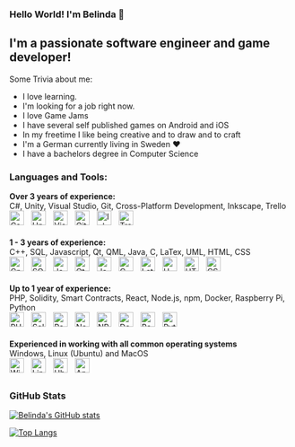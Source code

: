 ### Hello World! I'm Belinda :wave:

## I'm a passionate software engineer and game developer!

Some Trivia about me:
- I love learning.
- I'm looking for a job right now.
- I love Game Jams
- I have several self published games on Android and iOS
- In my freetime I like being creative and to draw and to craft
- I'm a German currently living in Sweden :heart:
- I have a bachelors degree in Computer Science

### Languages and Tools:

**Over 3 years of experience:**<br>
C#, Unity, Visual Studio, Git, Cross-Platform Development, Inkscape, Trello
<br>
<img align="left" alt="Csharp" width="26px" style="padding-right:10px;" src="https://cdn.jsdelivr.net/gh/devicons/devicon/icons/csharp/csharp-original.svg" />
<img align="left" alt="Unity" height="26px" style="padding-right:10px;" src="https://cdn.jsdelivr.net/gh/devicons/devicon/icons/unity/unity-original.svg" />
<img align="left" alt="VisualStudio" height="26px" style="padding-right:10px;" src="https://cdn.jsdelivr.net/gh/devicons/devicon/icons/visualstudio/visualstudio-plain.svg" />
<img align="left" alt="Git" width="26px" src="https://cdn.jsdelivr.net/gh/devicons/devicon/icons/git/git-original.svg" style="padding-right:10px;" />
<img align="left" alt="Inkscape" height="26px" style="padding-right:10px;" src="https://cdn.jsdelivr.net/gh/devicons/devicon/icons/inkscape/inkscape-original.svg" />
<img align="left" alt="Trello" height="26px" style="padding-right:10px;" src="https://cdn.jsdelivr.net/gh/devicons/devicon/icons/trello/trello-plain.svg" />
<br><br>

**1 - 3 years of experience:**<br>
C++, SQL, Javascript, Qt, QML, Java, C, LaTex, UML, HTML, CSS
<br>
<img align="left" alt="Cplusplus" width="26px" style="padding-right:10px;" src="https://cdn.jsdelivr.net/gh/devicons/devicon/icons/cplusplus/cplusplus-original.svg" />
<img align="left" alt="SQL" height="26px" style="padding-right:10px;" src="https://upload.wikimedia.org/wikipedia/commons/8/87/Sql_data_base_with_logo.png" />
<img align="left" alt="JavaScript" width="26px" src="https://cdn.jsdelivr.net/gh/devicons/devicon/icons/javascript/javascript-original.svg" style="padding-right:10px;" />
<img align="left" alt="Qt" height="26px" style="padding-right:10px;" src="https://cdn.jsdelivr.net/gh/devicons/devicon/icons/qt/qt-original.svg" />
<img align="left" alt="Java" height="26px" style="padding-right:10px;" src="https://cdn.jsdelivr.net/gh/devicons/devicon/icons/java/java-original.svg" />
<img align="left" alt="C" width="26px" style="padding-right:10px;" src="https://cdn.jsdelivr.net/gh/devicons/devicon/icons/c/c-original.svg" />
<img align="left" alt="Latex" height="26px" style="padding-right:10px;" src="https://upload.wikimedia.org/wikipedia/commons/thumb/9/92/LaTeX_logo.svg/800px-LaTeX_logo.svg.png" />
<img align="left" alt="UML" height="26px" style="padding-right:10px;" src="https://upload.wikimedia.org/wikipedia/commons/thumb/d/d5/UML_logo.svg/400px-UML_logo.svg.png" />
<img align="left" alt="HTML5" width="26px" src="https://cdn.jsdelivr.net/gh/devicons/devicon/icons/html5/html5-original.svg" style="padding-right:10px;" />
<img align="left" alt="CSS3" width="26px" src="https://cdn.jsdelivr.net/gh/devicons/devicon/icons/css3/css3-original.svg" style="padding-right:10px;" />
<br><br>

**Up to 1 year of experience:**<br>
PHP, Solidity, Smart Contracts, React, Node.js, npm, Docker, Raspberry Pi, Python
<br>
<img align="left" alt="PHP" height="26px" style="padding-right:10px;" src="https://cdn.jsdelivr.net/gh/devicons/devicon/icons/php/php-plain.svg" />
<img align="left" alt="Solidity" height="26px" style="padding-right:10px;" src="https://upload.wikimedia.org/wikipedia/commons/9/98/Solidity_logo.svg" />
<img align="left" alt="React" height="26px" style="padding-right:10px;" src="https://cdn.jsdelivr.net/gh/devicons/devicon/icons/react/react-original.svg" />
<img align="left" alt="NodeJS" height="26px" style="padding-right:10px;" src="https://cdn.jsdelivr.net/gh/devicons/devicon/icons/nodejs/nodejs-original.svg" />
<img align="left" alt="NPM" height="26px" style="padding-right:10px;" src="https://cdn.jsdelivr.net/gh/devicons/devicon/icons/npm/npm-original-wordmark.svg" />
<img align="left" alt="Docker" width="26px" style="padding-right:10px;" src="https://cdn.jsdelivr.net/gh/devicons/devicon/icons/docker/docker-original.svg" />
<img align="left" alt="RaspberryPi" height="26px" style="padding-right:10px;" src="https://cdn.jsdelivr.net/gh/devicons/devicon/icons/raspberrypi/raspberrypi-original.svg" />
<img align="left" alt="Python" height="26px" style="padding-right:10px;" src="https://cdn.jsdelivr.net/gh/devicons/devicon/icons/python/python-original.svg" />
<br><br>


**Experienced in working with all common operating systems**<br>
Windows, Linux (Ubuntu) and MacOS
<br>
<img align="left" alt="Windows" height="26px" style="padding-right:10px;" src="https://cdn.jsdelivr.net/gh/devicons/devicon/icons/windows8/windows8-original.svg" />
<img align="left" alt="Linux" height="26px" style="padding-right:10px;" src="https://cdn.jsdelivr.net/gh/devicons/devicon/icons/linux/linux-original.svg" />
<img align="left" alt="Ubuntu" height="26px" style="padding-right:10px;" src="https://cdn.jsdelivr.net/gh/devicons/devicon/icons/ubuntu/ubuntu-plain.svg" />
<img align="left" alt="Apple" height="26px" style="padding-right:10px;" src="https://cdn.jsdelivr.net/gh/devicons/devicon/icons/apple/apple-original.svg" />
<br><br>

### GitHub Stats

[![Belinda's GitHub stats](https://github-readme-stats.vercel.app/api?username=bel90&count_private=true&hide=stars,issues,contribs&show_icons=true&theme=tokyonight&include_all_commits=true)](https://github.com/anuraghazra/github-readme-stats)

[![Top Langs](https://github-readme-stats.vercel.app/api/top-langs/?username=bel90&layout=compact&count_private=true&hide=Java,PHP&theme=tokyonight)](https://github.com/anuraghazra/github-readme-stats)